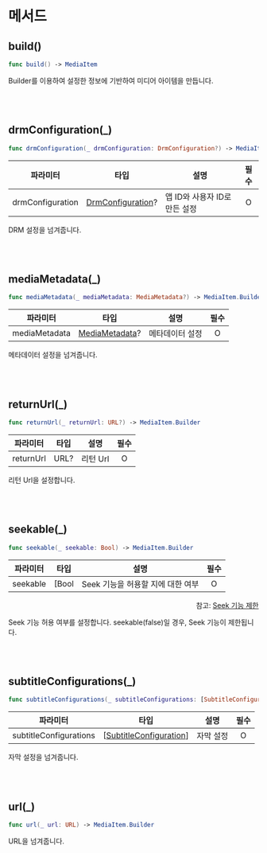 # 메서드

## build()
```swift
func build() -> MediaItem
```

Builder를 이용하여 설정한 정보에 기반하여 미디어 아이템을 만듭니다.

<br><br>
## drmConfiguration(_)
```swift
func drmConfiguration(_ drmConfiguration: DrmConfiguration?) -> MediaItem.Builder
```

|파라미터|타입|설명|필수|
|:--:|:--:|--|:--:|
|drmConfiguration|[DrmConfiguration](../../struct/drm-configuration/home.md)?|앱 ID와 사용자 ID로 만든 설정|O|

DRM 설정을 넘겨줍니다.

<br><br>
## mediaMetadata(_)
```swift
func mediaMetadata(_ mediaMetadata: MediaMetadata?) -> MediaItem.Builder
```
|파라미터|타입|설명|필수|
|:--:|:--:|--|:--:|
|mediaMetadata|[MediaMetadata](../../struct/media-metadata/home.md)?|메타데이터 설정|O|

메타데이터 설정을 넘겨줍니다.

<br><br>
## returnUrl(_)
```swift
func returnUrl(_ returnUrl: URL?) -> MediaItem.Builder
```
|파라미터|타입|설명|필수|
|:--:|:--:|--|:--:|
|returnUrl|URL?|리턴 Url|O|

리턴 Url을 설정합니다.

<br><br>
## seekable(_)
```swift
func seekable(_ seekable: Bool) -> MediaItem.Builder
```
|파라미터|타입|설명|필수|
|:--:|:--:|--|:--:|
|seekable|[Bool|Seek 기능을 허용할 지에 대한 여부|O|

<div align="right">
참고: <a href="../../how-to-use/home.md#seek-기능-제한">Seek 기능 제한</a>
</div>

Seek 기능 허용 여부를 설정합니다. seekable(false)일 경우, Seek 기능이 제한됩니다.

<br><br>
## subtitleConfigurations(_)
```swift
func subtitleConfigurations(_ subtitleConfigurations: [SubtitleConfiguration]) -> MediaItem.Builder
```
|파라미터|타입|설명|필수|
|:--:|:--:|--|:--:|
|subtitleConfigurations|\[[SubtitleConfiguration](../../struct/subtitle-configuration/home.md)\]|자막 설정|O|

자막 설정을 넘겨줍니다.

<br><br>
## url(_)
```swift
func url(_ url: URL) -> MediaItem.Builder
```

URL을 넘겨줍니다.